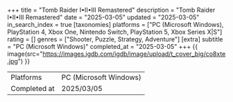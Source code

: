 +++
title = "Tomb Raider I•II•III Remastered"
description = "Tomb Raider I•II•III Remastered"
date = "2025-03-05"
updated = "2025-03-05"
in_search_index = true
[taxonomies]
platforms = ["PC (Microsoft Windows), PlayStation 4, Xbox One, Nintendo Switch, PlayStation 5, Xbox Series X|S"]
rating = []
genres = ["Shooter, Puzzle, Strategy, Adventure"]
[extra]
subtitle = "PC (Microsoft Windows)"
completed_at = "2025-03-05"
+++
{{ image(src="https://images.igdb.com/igdb/image/upload/t_cover_big/co8xte.jpg") }}

|              |            |
| ------------ | ---------- |
| Platforms    | PC (Microsoft Windows) |
| Completed at | 2025/03/05 |

